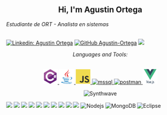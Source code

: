 

<h2 align="center"> Hi, I'm Agustin Ortega </h2>
<div >
  <i>Estudiante de ORT - Analista en sistemas</i>
</div><br>


[![Linkedin: Agustin Ortega](https://img.shields.io/badge/-agustinortega-blue?style=flat-square&logo=Linkedin&logoColor=white&link=https://www.linkedin.com/in/agust%C3%ADn-ortega/)](https://www.linkedin.com/in/agust%C3%ADn-ortega/)
[![GitHub Agustin-Ortega](https://img.shields.io/github/followers/Agustin-Ortega?label=follow&style=social)](https://github.com/Agustin-Ortega)
[![](https://img.shields.io/badge/Gmail-lpk900@gmail.com-crimson)](https://mail.google.com/mail/u/0/?pli=1#inbox)


<div align="center">
<i>Languages and Tools:</i>
</div><br>



<p align="center">  
  <a href="https://www.w3schools.com/cs/" target="_blank" rel="noreferrer"> <img src="https://raw.githubusercontent.com/devicons/devicon/master/icons/csharp/csharp-original.svg" alt="csharp" width="40" height="40"/> </a> 
  <a href="https://www.java.com" target="_blank" rel="noreferrer"> <img src="https://raw.githubusercontent.com/devicons/devicon/master/icons/java/java-original.svg" alt="java" width="40" height="40"/> </a> <a href="https://developer.mozilla.org/en-US/docs/Web/JavaScript" target="_blank" rel="noreferrer"> <img src="https://raw.githubusercontent.com/devicons/devicon/master/icons/javascript/javascript-original.svg" alt="javascript" width="40" height="40"/> </a> 
 <a href="https://www.microsoft.com/en-us/sql-server" target="_blank" rel="noreferrer"> <img src="https://www.svgrepo.com/show/303229/microsoft-sql-server-logo.svg" alt="mssql" width="40" height="40"/> </a> 
 <a href="https://postman.com" target="_blank" rel="noreferrer"> <img src="https://www.vectorlogo.zone/logos/getpostman/getpostman-icon.svg" alt="postman" width="40" height="40"/> </a> 
  <a href="https://vuejs.org/" target="_blank" rel="noreferrer"> <img src="https://raw.githubusercontent.com/devicons/devicon/master/icons/vuejs/vuejs-original-wordmark.svg" alt="vuejs" width="40" height="40"/> </a> </p>
  
  <p align="center"><img src="https://thumbs.gfycat.com/GoodnaturedFondGaur-size_restricted.gif" alt="Synthwave" height="200" width="400"></p>
  
<img src = "https://img.shields.io/badge/-HTML5-E34F26?style=flat&logo=html5&logoColor=white"> <img src = "https://img.shields.io/badge/-CSS3-1572B6?style=flat&logo=css3&logoColor=white">
<img src="https://img.shields.io/badge/-Bootstrap-563D7C?style=flat&logo=bootstrap&logoColor=white">
<img src="https://img.shields.io/badge/-MongoDB-4DB33D?style=flat&logo=mongodb&logoColor=FFFFFF">
<img src="https://img.shields.io/badge/-Express.js-787878?style=flat">
<img src="https://img.shields.io/badge/-Node.js-3C873A?style=flat&logo=Node.js&logoColor=white">
<img src="http://img.shields.io/badge/-Git-F1502F?style=flat&logo=git&logoColor=FFFFFF">
<img src="http://img.shields.io/badge/-Github-000000?style=flat&logo=github&logoColor=FFFFFF">
<img src="http://img.shields.io/badge/-VS%20Code-007ACC?style=flat&logo=visual%20studio%20code&logoColor=white">
<img src="http://img.shields.io/badge/-Java-F89820?style=flat&logo=java&logoColor=white">
![Nodejs](https://img.shields.io/badge/-Nodejs-339933?style=flat-square&logo=Node.js&logoColor=white)
![MongoDB](https://img.shields.io/badge/-MongoDB-47A248?style=flat-square&logo=mongodb&logoColor=white)
 ![Eclipse](https://img.shields.io/badge/-Eclipse-333333?style=flat&logo=eclipse-ide&logoColor=2C2255)


